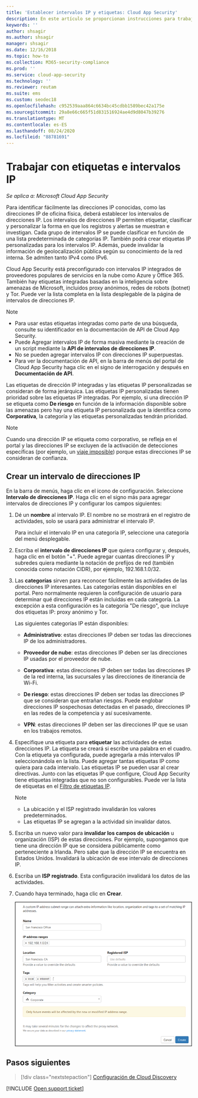 ```yaml
---
title: 'Establecer intervalos IP y etiquetas: Cloud App Security'
description: En este artículo se proporcionan instrucciones para trabajar con etiquetas IP y categorías IP.
keywords: ''
author: shsagir
ms.author: shsagir
manager: shsagir
ms.date: 12/16/2018
ms.topic: how-to
ms.collection: M365-security-compliance
ms.prod: ''
ms.service: cloud-app-security
ms.technology: ''
ms.reviewer: reutam
ms.suite: ems
ms.custom: seodec18
ms.openlocfilehash: c952539aaa864c6634bc45cdbb1589bec42a175e
ms.sourcegitcommit: 29a8e66c665f51d831516924ae4d9d8047b39276
ms.translationtype: MT
ms.contentlocale: es-ES
ms.lasthandoff: 08/24/2020
ms.locfileid: "88781691"
---
```

#  <a name="working-with-ip-ranges-and-tags"></a><a name="IPtagsandRanges"></a> Trabajar con etiquetas e intervalos IP

*Se aplica a: Microsoft Cloud App Security*

Para identificar fácilmente las direcciones IP conocidas, como las direcciones IP de oficina física, deberá establecer los intervalos de direcciones IP. Los intervalos de direcciones IP permiten etiquetar, clasificar y personalizar la forma en que los registros y alertas se muestran e investigan. Cada grupo de intervalos IP se puede clasificar en función de una lista predeterminada de categorías IP. También podrá crear etiquetas IP personalizadas para los intervalos IP. Además, puede invalidar la información de geolocalización pública según su conocimiento de la red interna. Se admiten tanto IPv4 como IPv6.

Cloud App Security está preconfigurado con intervalos IP integrados de proveedores populares de servicios en la nube como Azure y Office 365. También hay etiquetas integradas basadas en la inteligencia sobre amenazas de Microsoft, incluidos proxy anónimos, redes de robots (botnet) y Tor. Puede ver la lista completa en la lista desplegable de la página de intervalos de direcciones IP.

> [!NOTE]
>
> - Para usar estas etiquetas integradas como parte de una búsqueda, consulte su identificador en la documentación de API de Cloud App Security.
> - Puede Agregar intervalos IP de forma masiva mediante la creación de un script mediante la **API de intervalos de direcciones IP**.
> - No se pueden agregar intervalos IP con direcciones IP superpuestas.
> - Para ver la documentación de API, en la barra de menús del portal de Cloud App Security haga clic en el signo de interrogación y después en **Documentación de API**.

Las etiquetas de dirección IP integradas y las etiquetas IP personalizadas se consideran de forma jerárquica. Las etiquetas IP personalizadas tienen prioridad sobre las etiquetas IP integradas. Por ejemplo, si una dirección IP se etiqueta como **De riesgo** en función de la información disponible sobre las amenazas pero hay una etiqueta IP personalizada que la identifica como **Corporativa**, la categoría y las etiquetas personalizadas tendrán prioridad.

>[!NOTE]
> Cuando una dirección IP se etiqueta como corporativo, se refleja en el portal y las direcciones IP se excluyen de la activación de detecciones específicas (por ejemplo, un [viaje imposible](anomaly-detection-policy.md#impossible-travel)) porque estas direcciones IP se consideran de confianza.

## <a name="create-an-ip-address-range"></a>Crear un intervalo de direcciones IP

En la barra de menús, haga clic en el icono de configuración. Seleccione **Intervalo de direcciones IP**. Haga clic en el signo más para agregar intervalos de direcciones IP y configurar los campos siguientes:

1. Dé un **nombre** al intervalo IP. El nombre no se mostrará en el registro de actividades, solo se usará para administrar el intervalo IP.

    Para incluir el intervalo IP en una categoría IP, seleccione una categoría del menú desplegable.

2. Escriba el **intervalo de direcciones IP** que quiera configurar y, después, haga clic en el botón "+". Puede agregar cuantas direcciones IP y subredes quiera mediante la notación de prefijos de red (también conocida como notación CIDR), por ejemplo, 192.168.1.0/32.

3. Las **categorías** sirven para reconocer fácilmente las actividades de las direcciones IP interesantes. Las categorías están disponibles en el portal. Pero normalmente requieren la configuración de usuario para determinar qué direcciones IP están incluidas en cada categoría. La excepción a esta configuración es la categoría "De riesgo", que incluye dos etiquetas IP: proxy anónimo y Tor.

    Las siguientes categorías IP están disponibles:

    - **Administrativo**: estas direcciones IP deben ser todas las direcciones IP de los administradores.

    - **Proveedor de nube**: estas direcciones IP deben ser las direcciones IP usadas por el proveedor de nube.

    - **Corporativa**: estas direcciones IP deben ser todas las direcciones IP de la red interna, las sucursales y las direcciones de itinerancia de Wi-Fi.

    - **De riesgo**: estas direcciones IP deben ser todas las direcciones IP que se consideran que entrañan riesgos. Puede englobar direcciones IP sospechosas detectadas en el pasado, direcciones IP en las redes de la competencia y así sucesivamente.

    - **VPN**: estas direcciones IP deben ser las direcciones IP que se usan en los trabajos remotos.

4. Especifique una etiqueta para **etiquetar** las actividades de estas direcciones IP. La etiqueta se creará si escribe una palabra en el cuadro. Con la etiqueta ya configurada, puede agregarla a más intervalos IP seleccionándola en la lista. Puede agregar tantas etiquetas IP como quiera para cada intervalo. Las etiquetas IP se pueden usar al crear directivas.  Junto con las etiquetas IP que configure, Cloud App Security tiene etiquetas integradas que no son configurables. Puede ver la lista de etiquetas en el [Filtro de etiquetas IP](activity-filters.md).
    > [!NOTE]
    > - La ubicación y el ISP registrado invalidarán los valores predeterminados.
    > - Las etiquetas IP se agregan a la actividad sin invalidar datos.

5. Escriba un nuevo valor para **invalidar los campos de ubicación** u organización (ISP) de estas direcciones. Por ejemplo, supongamos que tiene una dirección IP que se considera públicamente como perteneciente a Irlanda. Pero sabe que la dirección IP se encuentra en Estados Unidos. Invalidará la ubicación de ese intervalo de direcciones IP.

6. Escriba un **ISP registrado**. Esta configuración invalidará los datos de las actividades.

7. Cuando haya terminado, haga clic en **Crear**.

    ![nuevo intervalo de direcciones IP](media/newipaddress-range.png "nuevo intervalo de direcciones IP")

## <a name="next-steps"></a>Pasos siguientes

> [!div class="nextstepaction"]
> [Configuración de Cloud Discovery](set-up-cloud-discovery.md)

[!INCLUDE [Open support ticket](includes/support.md)]
